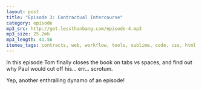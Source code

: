 ```yaml
---
layout: post
title: "Episode 3: Contractual Intercourse"
category: episode
mp3_src: http://get.lessthanbang.com/episode-4.mp3
mp3_size: 25.2mb
mp3_length: 41.56
itunes_tags: contracts, web, workflow, tools, sublime, code, css, html
---
```


In this episode Tom finally closes the book on tabs vs spaces, and find out why Paul would cut off his&hellip; err&hellip; scrotum.

Yep, another enthralling dynamo of an episode!